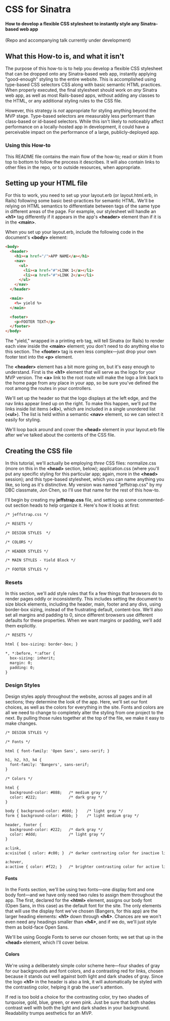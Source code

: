 # CSS for Sinatra
#### How to develop a flexible CSS stylesheet to instantly style any Sinatra-based web app
(Repo and accompanying talk currently under development)

## What this How-to is, and what it isn't
The purpose of this how-to is to help you develop a flexible CSS stylesheet that can be dropped onto any Sinatra-based web app, instantly applying "good-enough" styling to the entire website. This is accomplished using type-based CSS selectors CSS along with basic semantic HTML practices. When properly executed, the final stylesheet should work on _any_ Sinatra web app, as well as most Rails-based apps, without adding any classes to the HTML, or any additional styling rules to the CSS file.

However, this strategy is _not_ appropriate for styling anything beyond the MVP stage. Type-based selectors are measurably less performant than class-based or id-based selectors. While this isn't likely to noticeably affect performance on a locally-hosted app in development, it could have a perceivable impact on the performance of a large, publicly-deployed app.

### Using this How-to
This README file contains the main flow of the how-to; read or skim it from top to bottom to follow the process it describes. It will also contain links to other files in the repo, or to outside resources, when appropriate.

## Setting up your HTML file
For this to work, you need to set up your layout.erb (or layout.html.erb, in Rails) following some basic best-practices for semantic HTML. We'll be relying on HTML semantics to differentiate between tags of the same type in different areas of the page. For example, our stylesheet will handle an **\<h1>** tag differently if it appears in the app's **\<header>** element than if it is in the **\<main>**.

When you set up your layout.erb, include the following code in the document's **\<body>** element:
```html
<body>
  <header>
    <h1><a href="/">APP NAME</a></h1>
    <nav>
      <ul>
        <li><a href="#">LINK 1</a></li>
        <li><a href="#">LINK 2</a></li>
      </ul>
    </nav>
  </header>

  <main>
    <%= yield %>
  </main>

  <footer>
    <p>FOOTER TEXT</p>
  </footer>
</body>
```

The "yield," wrapped in a printing erb tag, will tell Sinatra (or Rails) to render each view inside the **\<main>** element; you don't need to do anything else to this section. The **\<footer>** tag is even less complex&mdash;just drop your own footer text into the **\<p>** element.

The **\<header>** element has a bit more going on, but it's easy enough to understand. First is the **\<h1>** element that will serve as the logo for your MVP version. The **\<a>** link to the root route will make the logo a link back to the home page from any place in your app, so be sure you've defined the root among the routes in your controllers.

We'll set up the header so that the logo displays at the left edge, and the nav links appear lined up on the right. To make this happen, we'll put the links inside list items (**\<li>**), which are included in a single unordered list (**\<ul>**). The list is held within a semantic **\<nav>** element, so we can select it easily for styling.

We'll loop back around and cover the **\<head>** element in your layout.erb file after we've talked about the contents of the CSS file.

## Creating the CSS file
In this tutorial, we'll actually be employing _three_ CSS files: normalize.css (more on this in the **\<head>** section, below); application.css (where you'll put any specific styling for this particular app; again, more in the **\<head>** session); and this type-based stylesheet, which you can name anything you like, so long as it's distinctive. My version was named "jeffstrap.css" by my DBC classmate, Jon Chen, so I'll use that name for the rest of this how-to.

I'll begin by creating my **jeffstrap.css** file, and setting up some commented-out section heads to help organize it. Here's how it looks at first:

```html
/* jeffstrap.css */

/* RESETS */

/* DESIGN STYLES  */

/* COLORS */

/* HEADER STYLES */

/* MAIN STYLES - Yield Block */

/* FOOTER STYLES */

```

### Resets
In this section, we'll add style rules that fix a few things that browsers do to render pages oddly or inconsistently. This includes setting the document to size block elements, including the header, main, footer and any divs, using border-box sizing, instead of the frustrating default, content-box. We'll also set all margins and padding to 0, since different browsers use different defaults for these properties. When we want margins or padding, we'll add them explicitly.

```html
/* RESETS */

html { box-sizing: border-box; }

*, *:before, *:after {
  box-sizing: inherit;
  margin: 0;
  padding: 0;
}

```

### Design Styles
Design styles apply throughout the website, across all pages and in all sections; they determine the look of the app. Here, we'll set our font choices, as well as the colors for everything in the site. Fonts and colors are all we need to change to completely alter the styling from one project to the next. By pulling those rules together at the top of the file, we make it easy to make changes.

```html
/* DESIGN STYLES */

/* Fonts */

html { font-family: 'Open Sans', sans-serif; }

h1, h2, h3, h4 {
  font-family: 'Bangers', sans-serif;
}

/* Colors */

html {
  background-color: #888;   /* medium gray */
  color: #222;              /* dark gray */
}

body { background-color: #ddd; }    /* light gray */
form { background-color: #bbb; }    /* light medium gray */

header, footer {
  background-color: #222;   /* dark gray */
  color: #ddd;              /* light gray */
}

a:link,
a:visited { color: #c00; }  /* darker contrasting color for inactive links */

a:hover,
a:active { color: #f22; }   /* brighter contrasting color for active links */

```

#### Fonts
In the Fonts section, we'll be using two fonts&mdash;one display font and one body font&mdash;and we have only need two rules to assign them throughout the app. The first, declared for the **\<html>** element, assigns our body font (Open Sans, in this case) as the default font for the site. The only elements that will use the display font we've chosen (Bangers, for this app) are the larger heading elements: **\<h1>** down through **\<h4>**. Chances are we won't even need any headings smaller than **\<h4>**, and if we do, we'll just style them as bold-face Open Sans.

We'll be using Google Fonts to serve our chosen fonts; we set that up in the **\<head>** element, which I'll cover below.

#### Colors
We're using a deliberately simple color scheme here&mdash;four shades of gray for our backgrounds and font colors, and a contrasting red for links, chosen because it stands out well against both light and dark shades of gray. Since the logo **\<h1>** in the header is also a link, it will automatically be styled with the contrasting color, helping it grab the user's attention.

If red is too bold a choice for the contrasting color, try two shades of turquoise, gold, blue, green, or even pink. Just be sure that both shades contrast well with both the light and dark shades in your background. Readability trumps aesthetics for an MVP.